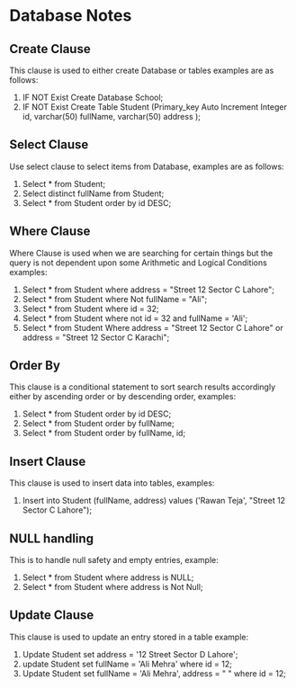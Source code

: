 # Database Notes

## Create Clause

This clause is used to either create Database or tables examples are as follows:

1. IF NOT Exist Create Database School;
2. IF NOT Exist Create Table Student (Primary_key Auto Increment Integer id, varchar(50) fullName, varchar(50) address );

## Select Clause

Use select clause to select items from Database, examples are as follows:

1. Select * from Student;
2. Select distinct fullName from Student;
3. Select * from Student order by id DESC;

## Where Clause

Where Clause is used when we are searching for certain things but the query is not dependent upon some Arithmetic and Logical Conditions examples:

1. Select * from Student where address = "Street 12 Sector C Lahore";
2. Select * from Student where Not fullName = "Ali";
3. Select * from Student where id = 32;
4. Select * from Student where not id = 32 and fullName = 'Ali';
5. Select * from Student Where address = "Street 12 Sector C Lahore" or address = "Street 12 Sector C Karachi";

## Order By

This clause is a conditional statement to sort search results accordingly either by ascending order or by descending order, examples:

1. Select * from Student order by id DESC;
2. Select * from Student order by fullName;
3. Select * from Student order by fullName, id;

## Insert Clause

This clause is used to insert data into tables, examples:

1. Insert into Student (fullName, address) values ('Rawan Teja', "Street 12 Sector C Lahore");

## NULL handling

This is to handle null safety and empty entries, example:

1. Select * from Student where address is NULL;
2. Select * from Student where address is Not Null;

## Update Clause

This clause is used to update an entry stored in a table example:

1. Update Student set address = '12 Street Sector D Lahore';
2. update Student set fullName = 'Ali Mehra' where id = 12;
3. Update Student set fullName = 'Ali Mehra', address = " " where id = 12;

